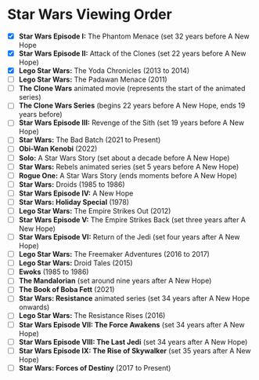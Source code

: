 # Star Wars Viewing Order #

- [x] **Star Wars Episode I:** The Phantom Menace (set 32 years before A New Hope
- [x] **Star Wars Episode II:** Attack of the Clones (set 22 years before A New Hope)
- [x] **Lego Star Wars:** The Yoda Chronicles (2013 to 2014)
- [ ] **Lego Star Wars:** The Padawan Menace (2011)
- [ ] **The Clone Wars** animated movie (represents the start of the animated series)
- [ ] **The Clone Wars Series** (begins 22 years before A New Hope, ends 19 years before)
- [ ] **Star Wars Episode III:** Revenge of the Sith (set 19 years before A New Hope)
- [ ] **Star Wars:** The Bad Batch (2021 to Present)
- [ ] **Obi-Wan Kenobi** (2022)
- [ ] **Solo:** A Star Wars Story (set about a decade before A New Hope)
- [ ] **Star Wars:** Rebels animated series (set 5 years before A New Hope)
- [ ] **Rogue One:** A Star Wars Story (ends moments before A New Hope)
- [ ] **Star Wars:** Droids (1985 to 1986)
- [ ] **Star Wars Episode IV:** A New Hope
- [ ] **Star Wars: Holiday Special** (1978)
- [ ] **Lego Star Wars:** The Empire Strikes Out (2012)
- [ ] **Star Wars Episode V:** The Empire Strikes Back (set three years after A New Hope)
- [ ] **Star Wars Episode VI:** Return of the Jedi (set four years after A New Hope)
- [ ] **Lego Star Wars:** The Freemaker Adventures (2016 to 2017)
- [ ] **Lego Star Wars:** Droid Tales (2015)
- [ ] **Ewoks** (1985 to 1986)
- [ ] **The Mandalorian** (set around nine years after A New Hope)
- [ ] **The Book of Boba Fett** (2021)
- [ ] **Star Wars: Resistance** animated series (set 34 years after A New Hope onwards)
- [ ] **Lego Star Wars:** The Resistance Rises (2016)
- [ ] **Star Wars Episode VII: The Force Awakens** (set 34 years after A New Hope)
- [ ] **Star Wars Episode VIII: The Last Jedi** (set 34 years after A New Hope)
- [ ] **Star Wars Episode IX: The Rise of Skywalker** (set 35 years after A New Hope)
- [ ] **Star Wars: Forces of Destiny** (2017 to Present)
